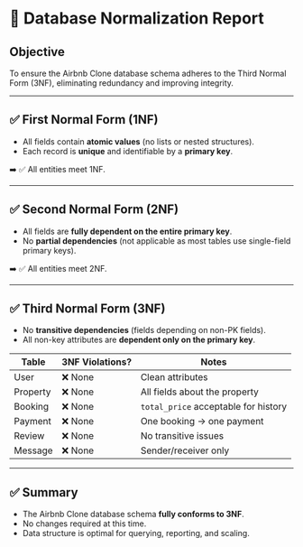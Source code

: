 # 🧠 Database Normalization Report

## Objective

To ensure the Airbnb Clone database schema adheres to the Third Normal Form (3NF), eliminating redundancy and improving integrity.

---

## ✅ First Normal Form (1NF)

- All fields contain **atomic values** (no lists or nested structures).
- Each record is **unique** and identifiable by a **primary key**.

➡️ ✅ All entities meet 1NF.

---

## ✅ Second Normal Form (2NF)

- All fields are **fully dependent on the entire primary key**.
- No **partial dependencies** (not applicable as most tables use single-field primary keys).

➡️ ✅ All entities meet 2NF.

---

## ✅ Third Normal Form (3NF)

- No **transitive dependencies** (fields depending on non-PK fields).
- All non-key attributes are **dependent only on the primary key**.

| Table     | 3NF Violations? | Notes |
|-----------|------------------|-------|
| User      | ❌ None          | Clean attributes |
| Property  | ❌ None          | All fields about the property |
| Booking   | ❌ None          | `total_price` acceptable for history |
| Payment   | ❌ None          | One booking → one payment |
| Review    | ❌ None          | No transitive issues |
| Message   | ❌ None          | Sender/receiver only |

---

## ✅ Summary

- The Airbnb Clone database schema **fully conforms to 3NF**.
- No changes required at this time.
- Data structure is optimal for querying, reporting, and scaling.

